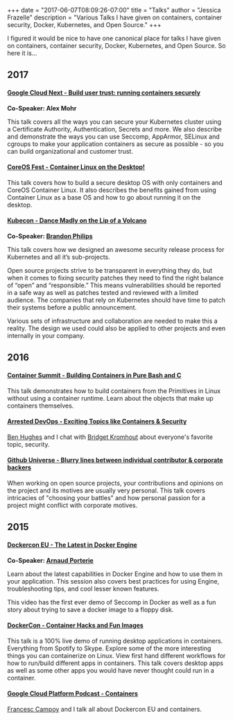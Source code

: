 +++
date = "2017-06-07T08:09:26-07:00"
title = "Talks"
author = "Jessica Frazelle"
description = "Various Talks I have given on containers, container security, Docker, Kubernetes, and Open Source."
+++

I figured it would be nice to have one canonical place for talks I have given
on containers, container security, Docker, Kubernetes, and Open Source. So here
it is...

## 2017

#### [Google Cloud Next - Build user trust: running containers securely](https://www.youtube.com/watch?v=Cd4JU7qzYbE)

**Co-Speaker: Alex Mohr**

This talk covers all the ways you can secure your Kubernetes cluster using a
Certificate Authority, Authentication, Secrets and more. We  also describe and
demonstrate the ways you can use Seccomp, AppArmor, SELinux and cgroups to make
your application containers as secure as possible - so you can build organizational
and customer trust.

#### [CoreOS Fest - Container Linux on the Desktop!](https://www.youtube.com/watch?v=gES4-X6y278)

This talk covers how to build a secure desktop OS with only containers and
CoreOS Container Linux. It also describes the benefits gained from using
Container Linux as a base OS and how to go about running it on the desktop.

#### [Kubecon - Dance Madly on the Lip of a Volcano](https://www.youtube.com/watch?v=sNjylW8FV9A)

**Co-Speaker: [Brandon Philips](https://twitter.com/BrandonPhilips)**

This talk covers how we designed an awesome security release process for
Kubernetes and all it’s sub-projects.

Open source projects strive to be transparent in everything they do, but when
it comes to fixing security patches they need to find the right balance of
“open” and “responsible.” This means vulnerabilities should be reported in
a safe way as well as patches tested and reviewed with a limited audience. The
companies that rely on Kubernetes should have time to patch their systems
before a public announcement.

Various sets of infrastructure and collaboration are needed to make this
a reality. The design we used could also be applied to other projects and even
internally in your company.

## 2016

#### [Container Summit - Building Containers in Pure Bash and C](http://containersummit.io/events/nyc-2016/videos/building-containers-in-pure-bash-and-c)

This talk demonstrates how to build containers from the Primitives in Linux
without using a container runtime. Learn about the objects that make up
containers themselves.

#### [Arrested DevOps - Exciting Topics like Containers & Security](https://www.youtube.com/watch?v=qPs5U5hdciM)

[Ben Hughes](https://twitter.com/benjammingh) and I chat with
[Bridget Kromhout](https://twitter.com/bridgetkromhout) about everyone's
favorite topic, security.

#### [Github Universe - Blurry lines between individual contributor & corporate backers](https://www.youtube.com/watch?v=4Iem6JK6PtY)

When working on open source projects, your contributions and opinions on the
project and its motives are usually very personal. This talk
covers intricacies of "choosing your battles" and how personal passion for
a project might conflict with corporate motives.

## 2015

#### [Dockercon EU - The Latest in Docker Engine](https://www.youtube.com/watch?v=I7i4SY-iRkA)

**Co-Speaker: [Arnaud Porterie](https://twitter.com/icecrime)**

Learn about the latest capabilities in Docker Engine and how to use them in
your application. This session also covers best practices for using Engine,
troubleshooting tips, and cool lesser known features.

This video has the first ever demo of Seccomp in Docker as well as a fun story
about trying to save a docker image to a floppy disk.

#### [DockerCon - Container Hacks and Fun Images](https://www.youtube.com/watch?v=1qlLUf7KtAw)

This talk is a 100% live demo of running desktop applications in containers.
Everything from Spotify to Skype. Explore some of the more interesting things
you can containerize on Linux. View first hand different workflows for how to
run/build different apps in containers. This talk covers desktop apps as well
as some other apps you would have never thought could run in a container.

#### [Google Cloud Platform Podcast - Containers](https://www.youtube.com/watch?v=zu8NSrNFZ4M)

[Francesc Campoy](https://twitter.com/francesc) and I talk all about
Dockercon EU and containers.
